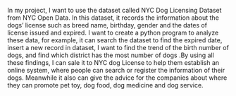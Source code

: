 In my project, I want to use the dataset called NYC Dog Licensing Dataset from NYC Open Data. In this dataset, it records the information about the dogs’ license such as breed name, birthday, gender and the dates of license issued and expired. I want to create a python program to analyze these data, for example, it can search the dataset to find the expired date, insert a new record in dataset, I want to find the trend of the birth number of dogs, and find which district has the most number of dogs .By using all these findings, I can sale it to NYC dog License to help them establish an online system, where people can search or register the information of their dogs. Meanwhile it also can give the advice for the companies about where they can promote pet toy, dog food, dog medicine and dog service.
